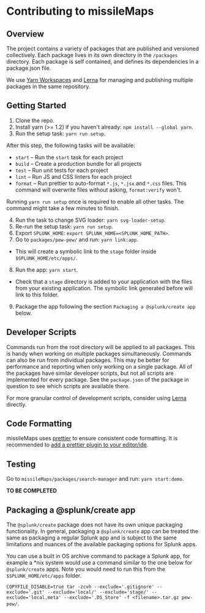 # Contributing to missileMaps

## Overview

The project contains a variety of packages that are published and versioned collectively. Each package lives in its own
directory in the `/packages` directory. Each package is self contained, and defines its dependencies in a package.json file.

We use [Yarn Workspaces](https://yarnpkg.com/lang/en/docs/workspaces/) and [Lerna](https://github.com/lerna/lerna) for
managing and publishing multiple packages in the same repository.

## Getting Started

1. Clone the repo.
2. Install yarn (>= 1.2) if you haven't already: `npm install --global yarn`.
3. Run the setup task: `yarn run setup`.

After this step, the following tasks will be available:

-   `start` – Run the `start` task for each project
-   `build` – Create a production bundle for all projects
-   `test` – Run unit tests for each project
-   `lint` – Run JS and CSS linters for each project
-   `format` – Run prettier to auto-format `*.js`, `*.jsx` and `*.css` files. This command will overwrite files without
    asking, `format:verify` won't.

Running `yarn run setup` once is required to enable all other tasks. The command might take a few minutes to finish.

4. Run the task to change SVG loader: `yarn svg-loader-setup`.
5. Re-run the setup task: `yarn run setup`.
6. Export `SPLUNK_HOME`: `export SPLUNK_HOME=<SPLUNK_HOME_PATH>`.
7. Go to `packages/pew-pew/` and run: `yarn link:app`.

-   This will create a symbolic link to the `stage` folder inside `$SPLUNK_HOME/etc/apps/`.

8. Run the app: `yarn start`.

-   Check that a `stage` directory is added to your application with the files from your existing application. The symbolic link generated before will link to this folder.

9. Package the app following the section `Packaging a @splunk/create app` below.

## Developer Scripts

Commands run from the root directory will be applied to all packages. This is handy when working on multiple packages
simultaneously. Commands can also be run from individual packages. This may be better for performance and reporting when
only working on a single package. All of the packages have similar developer scripts, but not all scripts are implemented
for every package. See the `package.json` of the package in question to see which scripts are available there.

For more granular control of development scripts, consider using [Lerna](https://github.com/lerna/lerna) directly.

## Code Formatting

missileMaps uses [prettier](https://github.com/prettier/prettier) to ensure consistent code formatting. It is recommended
to [add a prettier plugin to your editor/ide](https://github.com/prettier/prettier#editor-integration).

## Testing

Go to `missileMaps/packages/search-manager` and run: `yarn start:demo`.

**TO BE COMPLETED**

## Packaging a @splunk/create app

The `@splunk/create` package does not have its own unique packaging functionality. In general, packaging a `@splunk/create` app can be treated the same as packaging a regular Splunk app and is subject to the same limitations and nuances of the available packaging options for Splunk apps.

You can use a built in OS archive command to package a Splunk app, for example a \*nix system would use a command similar to the one below for `@splunk/create` apps. Note you would need to run this from the `$SPLUNK_HOME/etc/apps` folder.

`COPYFILE_DISABLE=true tar -zcvh --exclude='.gitignore' --exclude='.git' --exclude='local/' --exclude='stage/' --exclude='local.meta' --exclude='.DS_Store' -f <filename>.tar.gz pew-pew/`.
